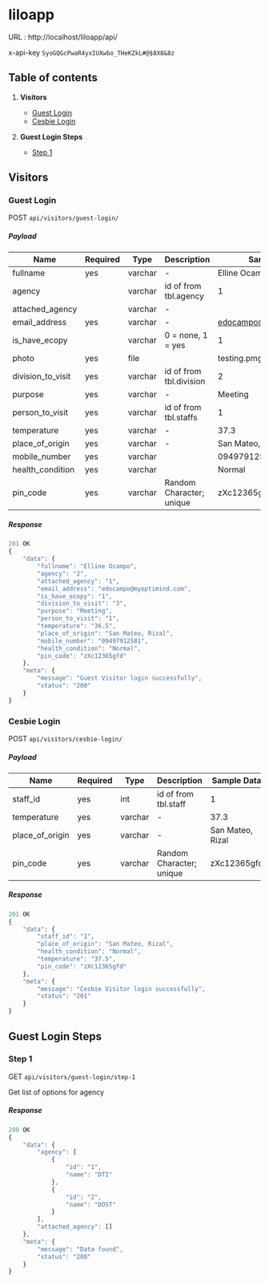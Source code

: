 # liloapp
URL : http://localhost/liloapp/api/

x-api-key `SyoGQGcPwaR4yxIUXwbo_THeKZkL#@$8X8&8z`

## Table of contents

1. **Visitors**
    + [Guest Login](#guest-login)
    + [Cesbie Login](#cesbie-login)

1. **Guest Login Steps**
    + [Step 1](#step-1)

## Visitors

### Guest Login
POST `api/visitors/guest-login/`   

##### Payload

|      Name      | Required |   Type    |    Description        |    Sample Data 
|----------------|----------|-----------|-----------------------|-----------------------
| fullname        |  yes     |  varchar      |        -              |  Elline Ocampo
| agency        |       |  varchar      |        id of from tbl.agency              |  1
| attached_agency        |       |  varchar      |        -              |  
| email_address        |  yes     |  varchar      |        -              |  edocampo@myoptimind.com
| is_have_ecopy        |       |  varchar      |        0 = none, 1 = yes              |  1
| photo       |  yes     |  file |      |  testing.pmg
| division_to_visit        |  yes     |  varchar      |        id of from tbl.division              |  2
| purpose        |  yes     |  varchar      |        -              |  Meeting
| person_to_visit        |  yes     |  varchar      |        id of from tbl.staffs             |  1
| temperature        |  yes     |  varchar      |        -              |  37.3
| place_of_origin        |  yes     |  varchar      |        -              |  San Mateo, Rizal
| mobile_number       |  yes     |  varchar |      |  09497912581
| health_condition        |  yes     |  varchar      |                      |  Normal
| pin_code        |  yes     |  varchar      |        Random Character; unique             |  zXc12365gfd


##### Response
```javascript
201 OK
{
    "data": {
        "fullname": "Elline Ocampo",
        "agency": "2",
        "attached_agency": "1",
        "email_address": "edocampo@myoptimind.com",
        "is_have_ecopy": "1",
        "division_to_visit": "3",
        "purpose": "Meeting",
        "person_to_visit": "1",
        "temperature": "36.5",
        "place_of_origin": "San Mateo, Rizal",
        "mobile_number": "09497912581",
        "health_condition": "Normal",
        "pin_code": "zXc12365gfd"
    },
    "meta": {
        "message": "Guest Visitor login successfully",
        "status": "200"
    }
}
```

### Cesbie Login
POST `api/visitors/cesbie-login/`   

##### Payload

|      Name      | Required |   Type    |    Description        |    Sample Data 
|----------------|----------|-----------|-----------------------|-----------------------
| staff_id        |  yes     |  int      |        id of from tbl.staff              |  1
| temperature        |  yes     |  varchar      |        -              |  37.3
| place_of_origin        |  yes     |  varchar      |        -              |  San Mateo, Rizal
| pin_code        |  yes     |  varchar      |        Random Character; unique             |  zXc12365gfd


##### Response
```javascript
201 OK
{
    "data": {
        "staff_id": "1",
        "place_of_origin": "San Mateo, Rizal",
        "health_condition": "Normal",
        "temperature": "37.5",
        "pin_code": "zXc12365gfd"
    },
    "meta": {
        "message": "Cesbie Visitor login successfully",
        "status": "201"
    }
}
```

## Guest Login Steps

### Step 1
GET `api/visitors/guest-login/step-1`   

Get list of options for agency

##### Response
```javascript
200 OK
{
    "data": {
        "agency": [
            {
                "id": "1",
                "name": "DTI"
            },
            {
                "id": "2",
                "name": "DOST"
            }
        ],
        "attached_agency": []
    },
    "meta": {
        "message": "Data found",
        "status": "200"
    }
}
```